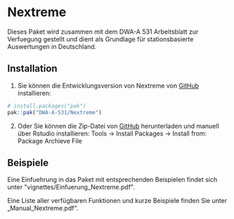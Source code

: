 ﻿
# Nextreme

<!-- badges: start -->
<!-- badges: end -->

Dieses Paket wird zusammen mit dem DWA-A 531 Arbeitsblatt zur Verfuegung gestellt und dient als Grundlage für stationsbasierte Auswertungen in Deutschland.

## Installation

1. Sie können die Entwicklungsversion von Nextreme von [GitHub](https://github.com/) installieren:

``` r
# install.packages("pak")
pak::pak("DWA-A-531/Nextreme")
```

2. Oder Sie können die Zip-Datei von [GitHub](https://github.com/) herunterladen und manuell über Rstudio installieren:
Tools -> Install Packages -> Install from: Package Archieve File

## Beispiele

Eine Einfuehrung in das Paket mit entsprechenden Beispielen findet sich unter "vignettes/Einfuerung_Nextreme.pdf".

Eine Liste aller verfügbaren Funktionen und kurze Beispiele finden Sie unter „Manual_Nextreme.pdf“.
